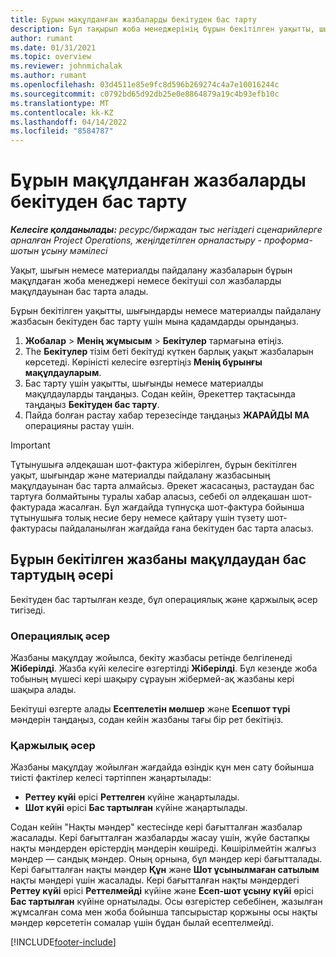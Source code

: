 ```yaml
---
title: Бұрын мақұлданған жазбаларды бекітуден бас тарту
description: Бұл тақырып жоба менеджерінің бұрын бекітілген уақытты, шығындарды немесе материалды пайдалану жазбаларын бекітуден қалай бас тарта алатынын түсіндіреді.
author: rumant
ms.date: 01/31/2021
ms.topic: overview
ms.reviewer: johnmichalak
ms.author: rumant
ms.openlocfilehash: 03d4511e85e9fc8d596b269274c4a7e10016244c
ms.sourcegitcommit: c0792bd65d92db25e0e8864879a19c4b93efb10c
ms.translationtype: MT
ms.contentlocale: kk-KZ
ms.lasthandoff: 04/14/2022
ms.locfileid: "8584787"
---
```

# <a name="cancel-the-approval-of-previously-approved-entries"></a>Бұрын мақұлданған жазбаларды бекітуден бас тарту

_**Келесіге қолданылады:** ресурс/биржадан тыс негіздегі сценарийлерге арналған Project Operations, жеңілдетілген орналастыру - проформа-шотын ұсыну мәмілесі_

Уақыт, шығын немесе материалды пайдалану жазбаларын бұрын мақұлдаған жоба менеджері немесе бекітуші сол жазбаларды мақұлдауынан бас тарта алады. 

Бұрын бекітілген уақытты, шығындарды немесе материалды пайдалану жазбасын бекітуден бас тарту үшін мына қадамдарды орындаңыз.

1. **Жобалар** \> **Менің жұмысым** \> **Бекітулер** тармағына өтіңіз.
2. The **Бекітулер** тізім беті бекітуді күткен барлық уақыт жазбаларын көрсетеді. Көріністі келесіге өзгертіңіз **Менің бұрынғы мақұлдауларым**.
3. Бас тарту үшін уақытты, шығынды немесе материалды мақұлдауларды таңдаңыз. Содан кейін, Әрекеттер тақтасында таңдаңыз **Бекітуден бас тарту**.
4. Пайда болған растау хабар терезесінде таңдаңыз **ЖАРАЙДЫ МА** операцияны растау үшін.

> [!IMPORTANT]
> Тұтынушыға әлдеқашан шот-фактура жіберілген, бұрын бекітілген уақыт, шығындар және материалды пайдалану жазбасының мақұлдауынан бас тарта алмайсыз. Әрекет жасасаңыз, растаудан бас тартуға болмайтыны туралы хабар аласыз, себебі ол әлдеқашан шот-фактурада жасалған. Бұл жағдайда түпнұсқа шот-фактура бойынша тұтынушыға толық несие беру немесе қайтару үшін түзету шот-фактурасы пайдаланылған жағдайда ғана бекітуден бас тарта аласыз.

## <a name="impact-of-canceling-the-approval-of-a-previously-approved-entry"></a>Бұрын бекітілген жазбаны мақұлдаудан бас тартудың әсері

Бекітуден бас тартылған кезде, бұл операциялық және қаржылық әсер тигізеді.

### <a name="operational-impact"></a>Операциялық әсер

Жазбаны мақұлдау жойылса, бекіту жазбасы ретінде белгіленеді **Жіберілді**. Жазба күйі келесіге өзгертілді **Жіберілді**. Бұл кезеңде жоба тобының мүшесі кері шақыру сұрауын жібермей-ақ жазбаны кері шақыра алады.

Бекітуші өзгерте алады **Есептелетін мөлшер** және **Есепшот түрі** мәндерін таңдаңыз, содан кейін жазбаны тағы бір рет бекітіңіз.

### <a name="financial-impact"></a>Қаржылық әсер

Жазбаны мақұлдау жойылған жағдайда өзіндік құн мен сату бойынша тиісті фактілер келесі тәртіппен жаңартылады:

- **Реттеу күйі** өрісі **Реттелген** күйіне жаңартылады.
- **Шот күйі** өрісі **Бас тартылған** күйіне жаңартылады.

Содан кейін "Нақты мәндер" кестесінде кері бағытталған жазбалар жасалады. Кері бағытталған жазбаларды жасау үшін, жүйе бастапқы нақты мәндерден өрістердің мәндерін көшіреді. Көшірілмейтін жалғыз мәндер — сандық мәндер. Оның орнына, бұл мәндер кері бағытталады. Кері бағытталған нақты мәндер **Құн** және **Шот ұсынылмаған сатылым** нақты мәндері үшін жасалады. Кері бағытталған нақты мәндердегі **Реттеу күйі** өрісі **Реттелмейді** күйіне және **Есеп-шот ұсыну күйі** өрісі **Бас тартылған** күйіне орнатылады. Осы өзгерістер себебінен, жазылған жұмсалған сома мен жоба бойынша тапсырыстар қоржыны осы нақты мәндер көрсететін сомалар үшін бұдан былай есептелмейді.

[!INCLUDE[footer-include](../includes/footer-banner.md)]
